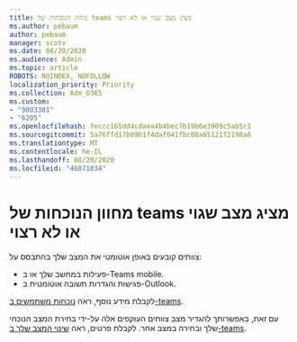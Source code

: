 ```yaml
---
title: מחוון הנוכחות של teams מציג מצב שגוי או לא רצוי
ms.author: pebaum
author: pebaum
manager: scotv
ms.date: 08/20/2020
ms.audience: Admin
ms.topic: article
ROBOTS: NOINDEX, NOFOLLOW
localization_priority: Priority
ms.collection: Adm_O365
ms.custom:
- "9003301"
- "6205"
ms.openlocfilehash: feccc165dd4cdaea4b4bec7b19b6e3909c5ab5c1
ms.sourcegitcommit: 5a76ffd17b09b1f4daf041fbc08a6512172198a6
ms.translationtype: MT
ms.contentlocale: he-IL
ms.lasthandoff: 08/20/2020
ms.locfileid: "46871834"
---
```

# <a name="teams-presence-indicator-shows-incorrect-or-unwanted-status"></a>מחוון הנוכחות של teams מציג מצב שגוי או לא רצוי

צוותים קובעים באופן אוטומטי את המצב שלך בהתבסס על:

- פעילות במחשב שלך או ב-Teams mobile.
- פגישות והגדרות תשובה אוטומטית ב-Outlook.

לקבלת מידע נוסף, ראה [נוכחות משתמשים ב-teams](https://docs.microsoft.com/microsoftteams/presence-admins).  

עם זאת, באפשרותך להגדיר מצב צוותים העוקפים אלה על-ידי בחירת המצב הנוכחי שלך ובחירה במצב אחר. לקבלת פרטים, ראה [שינוי המצב שלך ב-teams](https://support.microsoft.com/office/change-your-status-in-teams-ce36ed14-6bc9-4775-a33e-6629ba4ff78e).